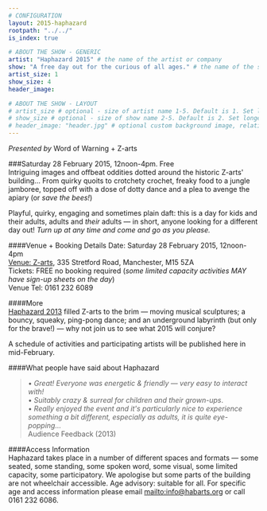 ```yaml
---
# CONFIGURATION
layout: 2015-haphazard
rootpath: "../../"
is_index: true

# ABOUT THE SHOW - GENERIC
artist: "Haphazard 2015" # the name of the artist or company
show: "A free day out for the curious of all ages." # the name of the show
artist_size: 1
show_size: 4
header_image:

# ABOUT THE SHOW - LAYOUT
# artist_size # optional - size of artist name 1-5. Default is 1. Set longer names to lower values
# show_size # optional - size of show name 2-5. Default is 2. Set longer names to lower values
# header_image: "header.jpg" # optional custom background image, relative to current page
---
```

*Presented by* Word of Warning + Z-arts          

###Saturday 28 February 2015, 12noon-4pm. Free             
Intriguing images and offbeat oddities dotted around the historic Z-arts' building… From quirky quoits to crotchety crochet, freaky food to a jungle jamboree, topped off with a dose of dotty dance and a plea to avenge the apiary (or *save the bees!*)                           
                       
Playful, quirky, engaging and sometimes plain daft: this is a day for kids and their adults, adults and *their* adults — in short, anyone looking for a different day out! *Turn up at any time and come and go as you please.*                  
                       
####Venue + Booking Details
Date: Saturday 28 February 2015, 12noon-4pm    
[Venue: Z-arts](http://www.z-arts.org/about-us/getting-here), 335 Stretford Road, Manchester, M15 5ZA        
Tickets: FREE no booking required (*some limited capacity activities MAY have sign-up sheets on the day*)        
Venue Tel: 0161 232 6089    

####More    
[Haphazard 2013](/archive/2013-spring/haphazard) filled Z-arts to the brim — moving musical sculptures; a bouncy, squeaky, ping-pong dance; and an underground labyrinth (but only for the brave!) — why not join us to see what 2015 will conjure?                  
                       
A schedule of activities and participating artists will be published here in mid-February.                         
                       
####What people have said about Haphazard        
>• *Great! Everyone was energetic & friendly — very easy to interact with!*<br>• *Suitably crazy & surreal for children and their grown-ups*.<br>• *Really enjoyed the event and it's particularly nice to experience something a bit different, especially as adults, it is quite eye-popping…*<br>Audience Feedback (2013)         
        
####Access Information    
Haphazard takes place in a number of different spaces and formats — some seated, some standing, some spoken word, some visual, some limited capacity, some participatory. We apologise but some parts of the building are not wheelchair accessible. Age advisory: suitable for all. For specific age and access information please email <mailto:info@habarts.org> or call 0161 232 6086.
